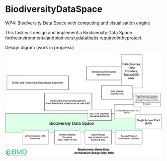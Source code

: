 # BiodiversityDataSpace
WP4: Biodiversity Data Space with computing and visualisation engine


This task will design and implement a Biodiversity Data Space fortheenvironmentalandbiodiversitydatathatis
requiredintheproject.


Design digram (work in progress)

![image](BMD-Arch-design-draft-May2025.png)
